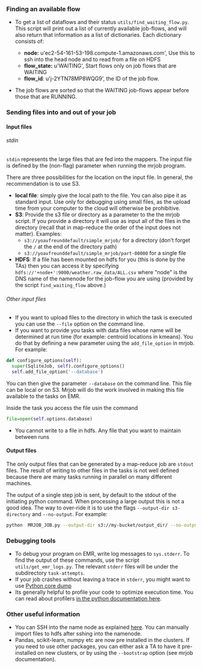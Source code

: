 ### Finding an available flow

- To get a list of dataflows and their status `utils/find_waiting_flow.py`.  This script will print out a list of currently available job-flows, and will also return that information as a list of dictionaries. Each dictionary consists of:
  - **node:** u'ec2-54-161-53-198.compute-1.amazonaws.com', 
              Use this to ssh into the head node and to read from a file on HDFS
  - **flow_state:** u'WAITING', Start flows only on job flows that are WAITING 
  - **flow_id**: u'j-2YTN78MP8WQG9', the ID of the job flow.

- The job flows are sorted so that the WAITING job-flows appear before those that are RUNNING.

### Sending files into and out of your job
#### Input files
###### stdin
`stdin` represents the large files that are fed into the mappers. The input file is defined by the (non-flag) parameter when running the mrjob program.

There are three possibilities for the location on the input file. In general, the recommendation is to use S3.

- **local file**: simply give the local path to the file. You can also pipe it as standard input. Use only for debugging using small files, as the upload time from your computer to the cloud will otherwise be prohibitive.
- **S3**: Provide the s3 file or directory as a parameter to the the mrjob script. If you provide a directory it will use as input all of the files in the directory (recall that in map-reduce the order of the input does not matter). Examples: 
  - `s3://yoavfreunddefault/simple_mrjob/` for a directory (don't forget the `/` at the end of the directory path)
  - `s3://yoavfreunddefault/simple_mrjob/part-00000` for a single file
- **HDFS**: If a file has been mounted on hdfs for you (this is done by the TAs) then you can access it by specifying `hdfs://'+node+':9000/weather.raw_data/ALL.csv` where "node" is the DNS name of the namenode for the job-flow you are using (provided by the script `find_waiting_flow` above.)

###### Other input files
- If you want to upload files to the directory in which the task is executed you can use the `--file` option on the command line.
- If you want to provide you tasks with data files whose name will be determined at run time (for example: centroid locations in kmeans). You do that by defining a  new parameter using the `add_file_option` in mrjob. For example:
```python
def configure_options(self):
  super(SqliteJob, self).configure_options()
  self.add_file_option('--database')
```
You can then give the parameter `--database` on the command line. This file can be local or on S3. Mrjob will do the work involved in making this file available to the tasks on EMR.  

Inside the task you access the file usin the command

```python
file=open(self.options.database)
```

- You cannot write to a file in hdfs. Any file that you want to maintain between runs

#### Output files
The only output files that can be generated by a map-reduce job are `stdout` files. The result of writing to other files in the tasks is not well defined because there are many tasks running in parallel on many different machines.

The output of a single step job is sent, by default to the stdout of the initiating python command. When processing a large output this is not a good idea. The way to over-ride it is to use the flags `--output-dir s3-directory` and `--no-output`.
For example:
```sh
python  MRJOB_JOB.py --output-dir s3://my-bucket/output_dir/ --no-output s3://my-bucket/input_dir/
```
### Debugging tools
- To debug your program on EMR, write log messages to `sys.stderr`. To find the output of these commands, use the script `utils/get_emr_logs.py`. The relevant `stderr` files will be under the subdirectory `task-attempts`.
- If your job crashes without leaving a trace in `stderr`, you might want to use [Python core dump](https://pythonhosted.org/mrjob/guides/emr-advanced.html#enabling-python-core-dumps)
- Its generally helpful to profile your code to optimize execution time. You can read about profilers [in the python documentation here](https://docs.python.org/2/library/profile.html). 

### Other useful information
- You can SSH into the name node as explained [here](HadoopClusterAccess.md). You can manually import files to hdfs after sshing into the namenode.
- Pandas, scikit-learn, numpy etc are now pre installed in the clusters. If you need to use other packages, you can either ask a TA to have it pre-installed on new clusters, or by using the `--bootstrap` option (see mrjob documentation).
